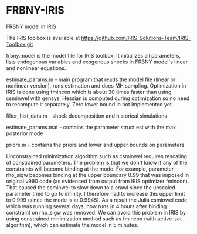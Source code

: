 # FRBNY-IRIS
FRBNY model in IRIS

The IRIS toolbox is available at https://github.com/IRIS-Solutions-Team/IRIS-Toolbox.git

frbny.model is the model file for IRIS toolbox. It initializes all parameters, lists endogenous variables and exogenous shocks in FRBNY model's linear and nonlinear equations.

estimate_params.m - main program that reads the model file (linear or nonlinear version), runs estimation and does MH sampling. Optimization in IRIS is done using fmincon which is about 30 times faster than using csminwel with gensys. Hessian is computed during optimization so no need to recompute it separately. Zero lower bound in not implemented yet.

filter_hist_data.m - shock decomposition and historical simulations

estimate_params.mat - contains the parameter struct est with the max posterior mode

priors.m - contains the priors and lower and upper bounds on parameters

Unconstrained minimization algorithm such as csminwel requires rescaling of constrained parameters. The problem is that we don't know if any of the constraints will become binding at the mode. For example, parameter rho_sigw becomes binding at the upper boundary 0.99 that was imposed in original v990 code (as evidenced from output from IRIS optimizer fmincon). That caused the csminwel to slow down to a crawl since the unscaled parameter tried to go to infinity. I therefore had to increase this upper limit to 0.999 (since the mode is at 0.9945). As a result the Julia csminwel code which was running several days, now runs in 4 hours after binding constraint on rho_sigw was removed. We can avoid this problem in IRIS by using constrained minimization method such as fmincon (with active-set algorithm), which can estimate the model in 5 minutes.
